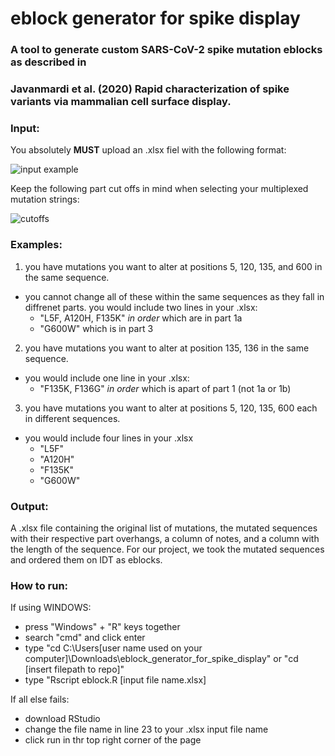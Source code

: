 # eblock generator for spike display
### A tool to generate custom SARS-CoV-2 spike mutation eblocks as described in 
### Javanmardi et al. (2020) Rapid characterization of spike variants via mammalian cell surface display. 

### Input:
You absolutely **MUST** upload an .xlsx fiel with the following format:

![input example](https://user-images.githubusercontent.com/56274447/113521071-c89a0900-955c-11eb-8672-267904fe9ad9.png)

Keep the following part cut offs in mind when selecting your multiplexed mutation strings:

![cutoffs](https://user-images.githubusercontent.com/56274447/113521302-385cc380-955e-11eb-91ff-e1d95269a05f.png)

### Examples:
1. you have mutations you want to alter at positions 5, 120, 135, and 600 in the same sequence. 
- you cannot change all of these within the same sequences as they fall in diffrenet parts. you would include two lines in your .xlsx: 
  - "L5F, A120H, F135K" *in order* which are in part 1a
  - "G600W" which is in part 3
2. you have mutations you want to alter at position 135, 136 in the same sequence.
- you would include one line in your .xlsx:
  - "F135K, F136G" *in order* which is apart of part 1 (not 1a or 1b)
3. you have mutations you want to alter at positions 5, 120, 135, 600 each in different sequences. 
- you would include four lines in your .xlsx
  - "L5F"
  - "A120H"
  - "F135K"
  - "G600W"

### Output:
A .xlsx file containing the original list of mutations, the mutated sequences with their respective part overhangs, a column of notes, and a column with the length of the sequence. 
For our project, we took the mutated sequences and ordered them on IDT as eblocks. 


### How to run:
If using WINDOWS:
- press "Windows" + "R" keys together
- search "cmd" and click enter
- type "cd C:\Users\[user name used on your computer]\Downloads\eblock_generator_for_spike_display" or "cd [insert filepath to repo]"
- type "Rscript eblock.R [input file name.xlsx]

If all else fails:
- download RStudio
- change the file name in line 23 to your .xlsx input file name
- click run in thr top right corner of the page
